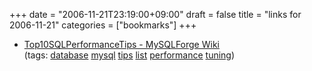 +++
date = "2006-11-21T23:19:00+09:00"
draft = false
title = "links for 2006-11-21"
categories = ["bookmarks"]
+++

<ul class="delicious">
	<li>
		<div class="delicious-link"><a href="http://forge.mysql.com/wiki/Top10SQLPerformanceTips">Top10SQLPerformanceTips - MySQLForge Wiki</a></div>
		<div class="delicious-tags">(tags: <a href="http://del.icio.us/nobu666/database">database</a> <a href="http://del.icio.us/nobu666/mysql">mysql</a> <a href="http://del.icio.us/nobu666/tips">tips</a> <a href="http://del.icio.us/nobu666/list">list</a> <a href="http://del.icio.us/nobu666/performance">performance</a> <a href="http://del.icio.us/nobu666/tuning">tuning</a>)</div>
	</li>
</ul>
